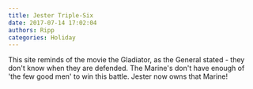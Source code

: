 ```yaml
---
title: Jester Triple-Six
date: 2017-07-14 17:02:04
authors: Ripp
categories: Holiday
---
```


 This site reminds of the movie the Gladiator, as the General stated - they don't know when they are defended. The Marine's don't have enough of 'the few good men' to win this battle. Jester now owns that Marine!